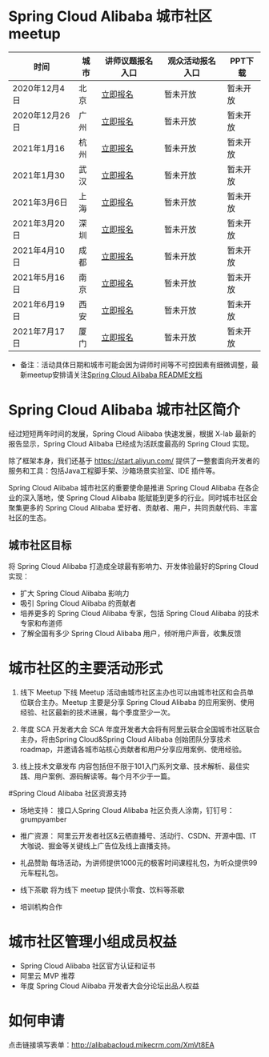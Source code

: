# Spring Cloud Alibaba 城市社区meetup

|时间 | 城市 | 讲师议题报名入口 | 观众活动报名入口 |PPT下载 |
| -----| ---- | ----| ----|----|
| 2020年12月4日 | 北京 |[立即报名](http://alibabacloud.mikecrm.com/vgf3zWH)|暂未开放 |暂未开放 |
| 2020年12月26日 | 广州 |[立即报名](http://alibabacloud.mikecrm.com/vgf3zWH)|暂未开放 |暂未开放 |
| 2021年1月16 | 杭州 |[立即报名](http://alibabacloud.mikecrm.com/vgf3zWH)|暂未开放 |暂未开放 |
| 2021年1月30 | 武汉 |[立即报名](http://alibabacloud.mikecrm.com/vgf3zWH)|暂未开放 |暂未开放 |
| 2021年3月6日| 上海 |[立即报名](http://alibabacloud.mikecrm.com/vgf3zWH)|暂未开放 |暂未开放 |
| 2021年3月20日 | 深圳 |[立即报名](http://alibabacloud.mikecrm.com/vgf3zWH)|暂未开放 |暂未开放 |
| 2021年4月10日| 成都 |[立即报名](http://alibabacloud.mikecrm.com/vgf3zWH)|暂未开放 |暂未开放 |
| 2021年5月16日 | 南京 |[立即报名](http://alibabacloud.mikecrm.com/vgf3zWH)|暂未开放 |暂未开放 |
| 2021年6月19日 | 西安 |[立即报名](http://alibabacloud.mikecrm.com/vgf3zWH)|暂未开放 |暂未开放 |
| 2021年7月17日 | 厦门 |[立即报名](http://alibabacloud.mikecrm.com/vgf3zWH)|暂未开放 |暂未开放 |

* 备注：活动具体日期和城市可能会因为讲师时间等不可控因素有细微调整，最新meetup安排请关注[Spring Cloud Alibaba README文档](https://github.com/alibaba/spring-cloud-alibaba/blob/master/README-zh.md)

# Spring Cloud Alibaba 城市社区简介

经过短短两年时间的发展，Spring Cloud Alibaba 快速发展，根据 X-lab 最新的报告显示，Spring Cloud Alibaba 已经成为活跃度最高的 Spring Cloud 实现。

除了框架本身，我们还基于 https://start.aliyun.com/ 提供了一整套面向开发者的服务和工具：包括Java工程脚手架、沙箱场景实验室、IDE 插件等。

Spring Cloud Alibaba 城市社区的重要使命是推进 Spring Cloud Alibaba 在各企业的深入落地，使 Spring Cloud Alibaba 能赋能到更多的行业。同时城市社区会聚集更多的 Spring Cloud Alibaba 爱好者、贡献者、用户，共同贡献代码、丰富社区的生态。

## 城市社区目标
将 Spring Cloud Alibaba 打造成全球最有影响力、开发体验最好的Spring Cloud实现：

- 扩大 Spring Cloud Alibaba 影响力
- 吸引 Spring Cloud Alibaba 的贡献者
- 培养更多的 Spring Cloud Alibaba 专家，包括 Spring Cloud Alibaba 的技术专家和布道师
- 了解全国有多少 Spring Cloud Alibaba 用户，倾听用户声音，收集反馈



# 城市社区的主要活动形式
1. 线下 Meetup
下线 Meetup 活动由城市社区主办也可以由城市社区和会员单位联合主办。Meetup 主要是分享 Spring Cloud Alibaba 的应用案例、使用经验、社区最新的技术进展，每个季度至少一次。

2. 年度 SCA 开发者大会
SCA 年度开发者大会将有阿里云联合全国城市社区联合主办，将由Spring Cloud&Spring Cloud Alibaba 创始团队分享技术 roadmap，并邀请各城市站核心贡献者和用户分享应用案例、使用经验。

3. 线上技术文章发布
内容包括但不限于101入门系列文章、技术解析、最佳实践、用户案例、源码解读等。每个月不少于一篇。

#Spring Cloud Alibaba 社区资源支持
- 场地支持：
接口人Spring Cloud Alibaba 社区负责人涂南，钉钉号：grumpyamber

- 推广资源：
阿里云开发者社区&云栖直播号、活动行、CSDN、开源中国、IT大咖说、掘金等关键线上广告位及线上直播支持。

- 礼品赞助
每场活动，为讲师提供1000元的极客时间课程礼包，为听众提供99元车程礼包。

- 线下茶歇
将为线下 meetup 提供小零食、饮料等茶歇

- 培训机构合作

# 城市社区管理小组成员权益
- Spring Cloud Alibaba 社区官方认证和证书
- 阿里云 MVP 推荐
- 年度 Spring Cloud Alibaba 开发者大会分论坛出品人权益

# 如何申请
点击链接填写表单：http://alibabacloud.mikecrm.com/XmVt8EA